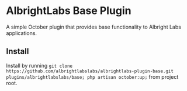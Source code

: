 # AlbrightLabs Base Plugin
A simple October plugin that provides base functionality to Albright Labs applications.

## Install
Install by running `git clone https://github.com/albrightlabslabs/albrightlabs-plugin-base.git plugins/albrightlabslabs/base; php artisan october:up;` from project root.
